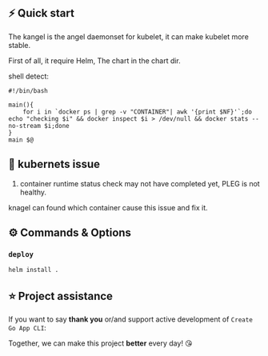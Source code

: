 ## ⚡️ Quick start
The kangel is the angel daemonset for kubelet, it can make kubelet more stable.

First of all, it require Helm, The chart in the chart dir. 

shell detect:
```shell
#!/bin/bash

main(){
    for i in `docker ps | grep -v "CONTAINER"| awk '{print $NF}'`;do echo "checking $i" && docker inspect $i > /dev/null && docker stats --no-stream $i;done
}
main $@
```


## 📖 kubernets issue   
1. container runtime status check may not have completed yet, PLEG is not healthy.  

knagel can found which container cause this issue and fix it.

## ⚙️ Commands & Options

### `deploy`

```bash
helm install .
```
## ⭐️ Project assistance

If you want to say **thank you** or/and support active development of `Create Go App CLI`:

Together, we can make this project **better** every day! 😘
